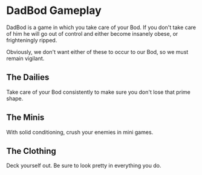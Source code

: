 # DadBod Gameplay
DadBod is a game in which you take care of your Bod. If you don't take care of him he will go out of control and either become insanely obese, or frighteningly ripped.

Obviously, we don't want either of these to occur to our Bod, so we must remain vigilant.

## The Dailies
Take care of your Bod consistently to make sure you don't lose that prime shape.

## The Minis
With solid conditioning, crush your enemies in mini games.

## The Clothing
Deck yourself out. Be sure to look pretty in everything you do.
